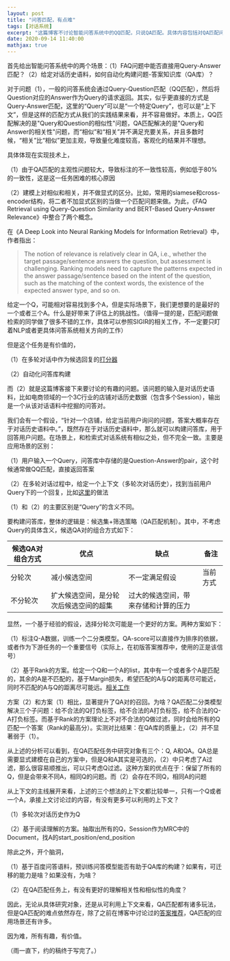 ```yaml
---
layout: post
title: "问答匹配，有点难"
tags: [对话系统]
excerpt: "这篇博客不讨论智能问答系统中的QQ匹配，只说QA匹配。具体内容包括对QA匹配问题的思考，具体的建模方式等。"
date: 2020-09-14 11:40:00
mathjax: true
---
```


首先给出智能问答系统中的两个场景：（1）FAQ问题中能否直接用Query-Answer匹配？（2）给定对话历史语料，如何自动化构建问题-答案知识库（QA库）？


对于问题（1），一般的问答系统会通过Query-Question匹配（QQ匹配），然后将Question对应的Answer作为Query的请求返回。其实，似乎更直接的方式是Query-Answer匹配，这里的“Query”可以是“一个特定Query”，也可以是“上下文”，但是这样的匹配方式从我们的实践结果来看，并不容易做好。本质上，QQ匹配解决的是"Query和Question的相似性"问题，QA匹配解决的是"Query和Answer的相关性"问题，而“相似”和“相关”并不满足充要关系，并且多数时候，“相关”比“相似”更加主观，导致量化难度较高，客观化的结果并不理想。

具体体现在实现技术上，

（1）由于QA匹配的主观性问题较大，导致标注的不一致性较高，例如低于80%的一致性，这是这一任务困难的核心原因

（2）建模上对相似和相关，并不做显式的区分。比如，常用的siamese和cross-encoder结构，将二者不加显式区别的当做一个匹配问题来做。为此，《FAQ Retrieval using Query-Question Similarity and BERT-Based Query-Answer Relevance》中整合了两个概念。

在《A Deep Look into Neural Ranking Models for Information Retrieval》中，作者指出：

>The notion of relevance is relatively clear in QA, i.e., whether the target passage/sentence answers the question, but assessment is challenging. Ranking models need to capture the patterns expected in the answer passage/sentence based on the intent of the question, such as the matching of the context words, the existence of the expected answer type, and so on.

给定一个Q，可能相对容易找到多个A，但是实际场景下，我们更想要的是最好的一个或者三个A。什么是好带来了评估上的挑战性。（值得一提的是，匹配问题做检索的同学做了很多不错的工作，具体可以参照SIGIR的相关工作，不一定要只盯着NLP或者更具体问答系统相关方向的工作）

但是这个任务是有价值的，

（1）在多轮对话中作为候选回复的[打分器](https://zhuanlan.zhihu.com/p/136971135)

（2）自动化问答库构建

而（2）就是这篇博客接下来要讨论的有趣的问题。该问题的输入是对话历史语料，比如电商领域的一个3C行业的店铺对话历史数据（包含多个Session），输出是一个从该对话语料中挖掘的问答对。

我们会有一个假设，“针对一个店铺，给定当前用户询问的问题，答案大概率存在于对话历史语料中。”，既然存在于对话历史语料中，那么就可以构建问答库，用于回答用户问题。在场景上，和检索式对话系统有相似之处，但不完全一致。主要是应用场景的区别：

（1）用户输入一个Query，问答库中存储的是Question-Answer的pair，这个时候通常做QQ匹配，直接返回答案

（2）在多轮对话过程中，给定一个上下文（多轮次对话历史），找到当前用户Query下的一个回复，比如[这里](https://zhuanlan.zhihu.com/p/136971135)的做法

（1）和（2）的主要区别是“Query”的含义不同。

要构建问答库，整体的逻辑是：候选集+筛选策略（QA匹配机制）。其中，不考虑Query的具体含义，候选QA对的组合方式如下：

|候选QA对组合方式|优点|缺点|备注|
|------|------|------|------|
|分轮次|减小候选空间|不一定满足假设|当前方式|
|不分轮次|扩大候选空间，是分轮次后候选空间的超集|过大的候选空间，带来存储和计算的压力||

显然，一个基于经验的假设，选择分轮次可能是一个更好的方案。两种方案如下：

（1）标注Q-A数据，训练一个二分类模型。QA-score可以直接作为排序的依据，或者作为下游任务的一个重要信号（实际上，在初版答案推荐中，使用的正是该信号）

（2）基于Rank的方案。给定一个Q和一个A的list，其中有一个或者多个A是匹配的，其余的A是不匹配的，基于Margin损失，希望匹配的A与Q的距离尽可能近，同时不匹配的A与Q的距离尽可能远。[相关工作](https://github.com/NTMC-Community/MatchZoo-py)

方案（2）和方案（1）相比，显著提升了QA对的召回。为啥？QA匹配二分类模型解决三个子问题：给不合法的Q打负标签，给不合法的A打负标签，给不合法的Q-A打负标签。而基于Rank的方案理论上不对不合法的Q做过滤，同时会给所有的Q匹配一个答案（Rank的最高分）。实测对比结果：在QA库的质量上，（2）并不显著弱于（1）。

从上述的分析可以看到，在QA匹配任务中研究对象有三个：Q, A和QA。QA总是需要显式建模在自己的方案中，但是Q和A其实是可选的，（2）中只考虑了A过滤，那么很容易顺推出，可以只考虑Q过滤。这种方案的优点在于：保留了所有的Q，但是会带来不同A，相同Q的问题。而（2）会存在不同Q，相同A的问题

从上下文的主线展开来看，上述的三个想法的上下文都比较单一，只有一个Q或者一个A，承接上文讨论过的内容，有没有更多可以利用的上下文？

（1）多轮次对话历史作为Q

（2）基于阅读理解的方案。抽取出所有的Q，Session作为MRC中的Document，找A的start\_position/end\_position

除此之外，开个脑洞，

（1）基于百度问答语料，预训练问答模型能否有助于QA库的构建？如果有，可迁移的能力是啥？如果没有，为啥？

（2）在QA匹配任务上，有没有更好的理解相关性和相似性的角度？


因此，无论从具体研究对象，还是从可利用上下文来看，QA匹配都有诸多玩法，但是QA匹配的难点依然存在，除了之前在博客中讨论过的[答案推荐](https://zhpmatrix.github.io/2020/08/02/learning-to-rank/)，QA匹配的应用场景还有许多。

因为难，所有有趣，有价值。

（雨一直下，约的稿终于写完了。）